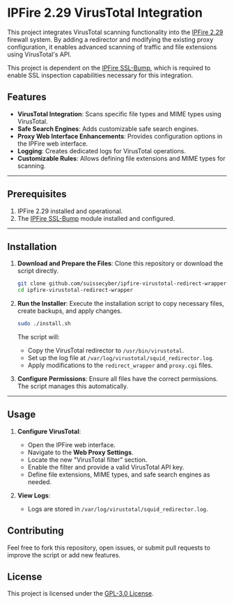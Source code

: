 IPFire 2.29 VirusTotal Integration
=============================

This project integrates VirusTotal scanning functionality into the [IPFire 2.29](https://www.ipfire.org/) firewall system. By adding a redirector and modifying the existing proxy configuration, it enables advanced scanning of traffic and file extensions using VirusTotal's API.

This project is dependent on the [IPFire SSL-Bump](https://github.com/suissecyber/ipfire-ssl-bump), which is required to enable SSL inspection capabilities necessary for this integration.

Features
--------

*   **VirusTotal Integration**: Scans specific file types and MIME types using VirusTotal.
*   **Safe Search Engines**: Adds customizable safe search engines.
*   **Proxy Web Interface Enhancements**: Provides configuration options in the IPFire web interface.
*   **Logging**: Creates dedicated logs for VirusTotal operations.
*   **Customizable Rules**: Allows defining file extensions and MIME types for scanning.

* * *

Prerequisites
-------------

1.  IPFire 2.29 installed and operational.
2.  The [IPFire SSL-Bump](https://github.com/suissecyber/ipfire-ssl-bump) module installed and configured.

* * *

Installation
------------

1.  **Download and Prepare the Files**: Clone this repository or download the script directly.
    
    ```bash
    git clone github.com/suissecyber/ipfire-virustotal-redirect-wrapper.git
    cd ipfire-virustotal-redirect-wrapper
    ``` 
    
2.  **Run the Installer**: Execute the installation script to copy necessary files, create backups, and apply changes.
    
    ```bash
    sudo ./install.sh
    ``` 
    
    The script will:
    
    *   Copy the VirusTotal redirector to `/usr/bin/virustotal`.
    *   Set up the log file at `/var/log/virustotal/squid_redirector.log`.
    *   Apply modifications to the `redirect_wrapper` and `proxy.cgi` files.
4.  **Configure Permissions**: Ensure all files have the correct permissions. The script manages this automatically.
    

* * *

Usage
-----

1.  **Configure VirusTotal**:
    
    *   Open the IPFire web interface.
    *   Navigate to the **Web Proxy Settings**.
    *   Locate the new "VirusTotal filter" section.
    *   Enable the filter and provide a valid VirusTotal API key.
    *   Define file extensions, MIME types, and safe search engines as needed.
2.  **View Logs**:
    
    *   Logs are stored in `/var/log/virustotal/squid_redirector.log`.

## Contributing
Feel free to fork this repository, open issues, or submit pull requests to improve the script or add new features.

## License
This project is licensed under the [GPL-3.0 License](https://www.gnu.org/licenses/gpl-3.0.en.html).
